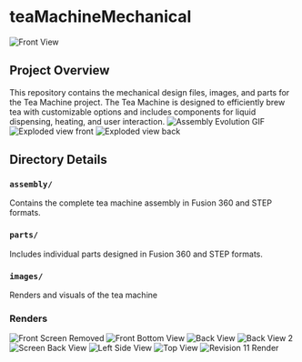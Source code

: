 # teaMachineMechanical

![Front View](./images/teaMachineAssembly_rev_10_front.png)

## Project Overview
This repository contains the mechanical design files, images, and parts for the Tea Machine project. The Tea Machine is designed to efficiently brew tea with customizable options and includes components for liquid dispensing, heating, and user interaction.
![Assembly Evolution GIF](./images/teaMachineAssembly_from_rev_0_to_rev_10.gif)
![Exploded view front](./images/exploded_view_front.png)
![Exploded view back](./images/exploded_view_back.png)

## Directory Details

### `assembly/`
Contains the complete tea machine assembly in Fusion 360 and STEP formats.

### `parts/`
Includes individual parts designed in Fusion 360 and STEP formats.

### `images/`
Renders and visuals of the tea machine

### Renders
![Front Screen Removed](./images/teaMachineAssembly_rev_10_front_screen_removed.png)
![Front Bottom View](./images/teaMachineAssembly_rev_10_front_bottom.png)
![Back View](./images/teaMachineAssembly_rev_10_back_view.png)
![Back View 2](./images/teaMachineAssembly_rev_10_back_view_2.png)
![Screen Back View](./images/teaMachineAssembly_rev_10_screen_back.png)
![Left Side View](./images/teaMachineAssembly_rev_10_left_side_view.png)
![Top View](./images/teaMachineAssembly_rev_10_top_view.png)
![Revision 11 Render](./images/teaMachineAssembly_rev_10_v11_19.png)
